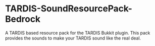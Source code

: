 # TARDIS-SoundResourcePack-Bedrock
 A TARDIS based resource pack for the TARDIS Bukkit plugin. This pack provides the sounds to make your TARDIS sound like the real deal.
